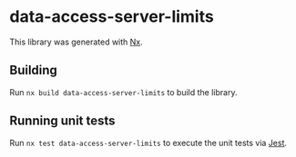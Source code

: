 # data-access-server-limits

This library was generated with [Nx](https://nx.dev).

## Building

Run `nx build data-access-server-limits` to build the library.

## Running unit tests

Run `nx test data-access-server-limits` to execute the unit tests via [Jest](https://jestjs.io).
